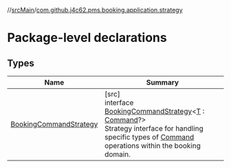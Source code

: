 //[srcMain](../../index.md)/[com.github.j4c62.pms.booking.application.strategy](index.md)

# Package-level declarations

## Types

| Name                                                         | Summary                                                                                                                                                                                                                                                                                                                                                                                            |
|--------------------------------------------------------------|----------------------------------------------------------------------------------------------------------------------------------------------------------------------------------------------------------------------------------------------------------------------------------------------------------------------------------------------------------------------------------------------------|
| [BookingCommandStrategy](-booking-command-strategy/index.md) | [src]<br>interface [BookingCommandStrategy](-booking-command-strategy/index.md)&lt;[T](-booking-command-strategy/index.md) : [Command](../com.github.j4c62.pms.booking.domain.driver.command/-command/index.md)?&gt;<br>Strategy interface for handling specific types of [Command](../com.github.j4c62.pms.booking.domain.driver.command/-command/index.md) operations within the booking domain. |
